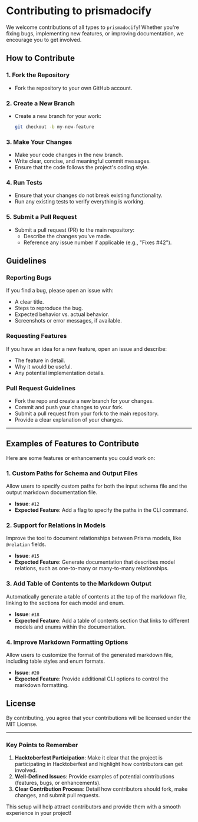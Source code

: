 # Contributing to prismadocify

We welcome contributions of all types to `prismadocify`! Whether you're fixing bugs, implementing new features, or improving documentation, we encourage you to get involved.

## How to Contribute

### 1. Fork the Repository

- Fork the repository to your own GitHub account.

### 2. Create a New Branch

- Create a new branch for your work:
  ```bash
  git checkout -b my-new-feature
  ```

### 3. Make Your Changes

- Make your code changes in the new branch.
- Write clear, concise, and meaningful commit messages.
- Ensure that the code follows the project's coding style.

### 4. Run Tests

- Ensure that your changes do not break existing functionality.
- Run any existing tests to verify everything is working.

### 5. Submit a Pull Request

- Submit a pull request (PR) to the main repository:
  - Describe the changes you've made.
  - Reference any issue number if applicable (e.g., "Fixes #42").

## Guidelines

### Reporting Bugs

If you find a bug, please open an issue with:

- A clear title.
- Steps to reproduce the bug.
- Expected behavior vs. actual behavior.
- Screenshots or error messages, if available.

### Requesting Features

If you have an idea for a new feature, open an issue and describe:

- The feature in detail.
- Why it would be useful.
- Any potential implementation details.

### Pull Request Guidelines

- Fork the repo and create a new branch for your changes.
- Commit and push your changes to your fork.
- Submit a pull request from your fork to the main repository.
- Provide a clear explanation of your changes.

---

## Examples of Features to Contribute

Here are some features or enhancements you could work on:

### 1. Custom Paths for Schema and Output Files
Allow users to specify custom paths for both the input schema file and the output markdown documentation file.

- **Issue**: `#12`
- **Expected Feature**: Add a flag to specify the paths in the CLI command.

### 2. Support for Relations in Models
Improve the tool to document relationships between Prisma models, like `@relation` fields.

- **Issue**: `#15`
- **Expected Feature**: Generate documentation that describes model relations, such as one-to-many or many-to-many relationships.

### 3. Add Table of Contents to the Markdown Output
Automatically generate a table of contents at the top of the markdown file, linking to the sections for each model and enum.

- **Issue**: `#18`
- **Expected Feature**: Add a table of contents section that links to different models and enums within the documentation.

### 4. Improve Markdown Formatting Options
Allow users to customize the format of the generated markdown file, including table styles and enum formats.

- **Issue**: `#20`
- **Expected Feature**: Provide additional CLI options to control the markdown formatting.

## License

By contributing, you agree that your contributions will be licensed under the MIT License.

---

### Key Points to Remember

1. **Hacktoberfest Participation**: Make it clear that the project is participating in Hacktoberfest and highlight how contributors can get involved.
2. **Well-Defined Issues**: Provide examples of potential contributions (features, bugs, or enhancements).
3. **Clear Contribution Process**: Detail how contributors should fork, make changes, and submit pull requests.

This setup will help attract contributors and provide them with a smooth experience in your project!